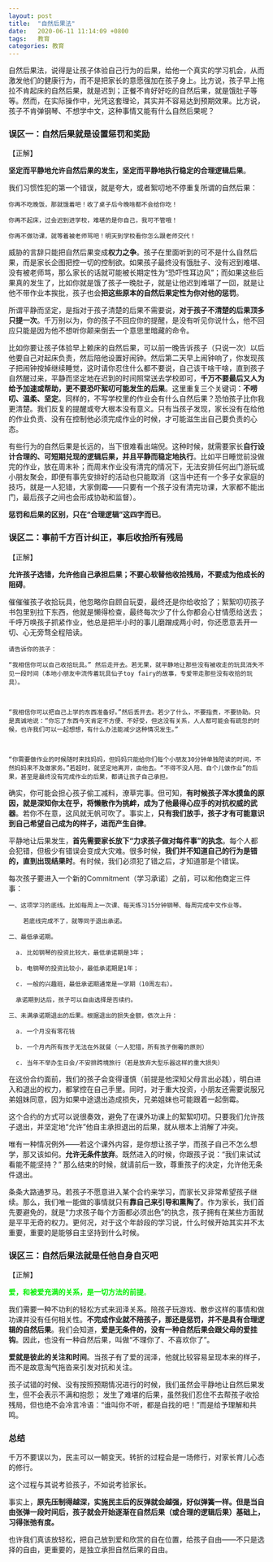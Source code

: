 ```yaml
---
layout: post
title:  "自然后果法"
date:   2020-06-11 11:14:09 +0800
tags:   教育
categories: 教育
---
```


自然后果法，说得是让孩子体验自己行为的后果，给他一个真实的学习机会，从而激发他们的健康行为，而不是把家长的意愿强加在孩子身上。比方说，孩子早上拖拉不肯起床的自然后果，就是迟到；正餐不肯好好吃的自然后果，就是饿肚子等等。然而，在实际操作中，光凭这套理论，其实并不容易达到预期效果。比方说，孩子不肯弹钢琴、不想学中文，这种事情又能有什么自然后果呢？

### 误区一：自然后果就是设置惩罚和奖励

【正解】

**坚定而平静地允许自然后果的发生，坚定而平静地执行稳定的合理逻辑后果**。

我们习惯性犯的第一个错误，就是夸大，或者絮叨地不停重复所谓的自然后果：

```
你再不吃晚饭，那就饿着吧！收了桌子后今晚啥都不会给你吃！

你再不起床，过会迟到进学校，难堪的是你自己，我可不管哦！

你再不做功课，就等着被老师骂吧！明天到学校看你怎么跟老师交代！
```
威胁的言辞只能把自然后果变成**权力之争**。孩子在里面听到的可不是什么自然后果，而是家长企图把控一切的控制欲。如果孩子最终没有饿肚子、没有迟到难堪、没有被老师骂，那么家长的话就可能被长期定性为“恐吓性耳边风”；而如果这些后果真的发生了，比如你就是饿了孩子一晚肚子，就是让他迟到难堪了一回，就是让他不带作业本挨批，孩子也会**把这些原本的自然后果定性为你对他的惩罚**。

所谓平静而坚定，是指对于孩子清楚的后果不需要说，**对于孩子不清楚的后果顶多只提一次**。千万别以为，你的孩子不回应你的提醒，是没有听见你说什么，他不回应只能是因为他不想听你颠来倒去一个意思里暗藏的命令。

比如你要让孩子体验早上赖床的自然后果，可以前一晚告诉孩子（只说一次）以后他要自己对起床负责，然后陪他设置好闹钟。然后第二天早上闹钟响了，你发现孩子把闹钟按掉继续睡觉，这时请你忍住什么都不要说，自己该干啥干啥，直到孩子自然醒过来，平静而坚定地在迟到的时间照常送去学校即可，**千万不要最后又人为给予加速或帮助，更不要恐吓絮叨可能发生的后果**。这里重复三个关键词：**不唠叨、温柔、坚定**。同样的，不写学校里的作业会有什么自然后果？恐怕孩子比你我更清楚。我们反复的提醒或夸大根本没有意义。只有当孩子发现，家长没有在给他的作业负责、没有在控制他必须完成作业的时候，才可能滋生出自己要负责的心态。

有些行为的自然后果是长远的，当下很难看出端倪。这种时候，就需要家长**自行设计合理的、可短期兑现的逻辑后果，并且平静而稳定地执行**。比如平日睡觉前没做完的作业，放在周末补；而周末作业没有清完的情况下，无法安排任何出门游玩或小朋友聚会，即便有事先安排好的活动也只能取消（这当中还有一个多子女家庭的技巧，就是一人犯错，大家倒霉——只要有一个孩子没有清完功课，大家都不能出门，最后孩子之间也会形成协助和监督）。
 
**惩罚和后果的区别，只在“合理逻辑”这四字而已**。

### 误区二：事前千方百计纠正，事后收拾所有残局

【正解】

**允许孩子选错，允许他自己承担后果；不要心软替他收拾残局，不要成为他成长的阻碍**。

催催催孩子收拾玩具，他忽略你自顾自玩耍，最终还是你给收拾了；絮絮叨叨孩子书包里别拉下东西，他就是懒得检查，最终每次少了什么你都会心甘情愿给送去；千呼万唤孩子抓紧作业，他总是把半小时的事儿磨蹭成两小时，你还愿意丢开一切、心无旁骛全程陪读。

```
请告诉你的孩子：

“我相信你可以自己收拾玩具。” 然后走开去。若无果，就平静地让那些没有被收走的玩具消失不见一段时间（本地小朋友中流传着玩具仙子toy fairy的故事，专爱带走那些没有收拾的玩具）。

 

“我相信你可以把自己上学的东西准备好。”然后丢开去。若少了什么，不要指责，不要协助。只是真诚地说：“你忘了东西今天肯定不方便、不好受，但这没有关系，人人都可能会有疏忽的时候，也许我们可以一起想想，有什么办法能减少这种情况发生。”

 

“你需要做作业的时候随时来找妈妈，但妈妈只能给你们每个小朋友30分钟单独陪读的时间，不然妈妈来不及做家务。”若超时，就坚定地离开，由他去。“不得不没人陪、自个儿做作业”的后果，甚至是最终没有完成作业的后果，都请让孩子自己承担。

```

确实，你可能会担心孩子偷工减料，潦草完事。但可知，**有时候孩子浑水摸鱼的原因，就是深知你太在乎，将懒散作为挑衅，成为了他最得心应手的对抗权威的武器**。若你不在意，这风就无帆可吹了。事实上，**只有我们放手，孩子才有可能意识到自己希望自己成为的样子，进而产生自律**。

平静地让后果发生，**首先需要家长放下“力求孩子做对每件事”的执念**。每个人都会犯错，但极少有错误会变成大灾难。很多时候，**我们并不知道自己的行为是错的，直到出现结果时**。有时候，我们必须犯了错之后，才知道那是个错误。

每次孩子要进入一个新的Commitment（学习承诺）之前，可以和他商定三件事：

```
一、这项学习的底线。比如每周上一次课、每天练习15分钟钢琴、每周完成中文作业等。

    若底线完成不了，就等同于退出承诺。

二、最低承诺期。

  a. 比如钢琴的投资比较大，最低承诺期是3年；

  b. 电钢琴的投资比较小，最低承诺期是1年；

  c. 一般的兴趣班，最低承诺期通常是一学期（10周左右）。

  承诺期到达后，孩子可以自由选择是否续约。

三、未满承诺期退出的后果。根据退出的损失金额，依次上升：

  a. 一个月没有零花钱

  b. 一个月内所有孩子无法在外就餐（一人犯错，所有孩子倒霉的原则）

  c. 当年不举办生日会/不安排跨境旅行（若是放弃大型乐器这样的重大损失）
```

在这份合约面前，我们的孩子会变得谨慎（前提是他深知父母言出必践），明白进入和退出的权力，都掌控在自己手里。同时，对于重大投资，小朋友还需要说服兄弟姐妹同意，因为如果中途退出造成损失，兄弟姐妹也可能跟着一起倒霉。

这个合约的方式可以说很奏效，避免了在课外功课上的絮絮叨叨。只要我们允许孩子退出，并坚定地“允许”他自主承担退出的后果，就从根本上消解了冲突。

唯有一种情况例外——若这个课外内容，是你想让孩子学，而孩子自己不怎么想学，那又该如何。**允许无条件放弃**。既然进入的时候，你跟孩子说：“我们来试试看能不能坚持？” 那么结束的时候，就请前后一致，尊重孩子的决定，允许他无条件退出。

条条大路通罗马。若孩子不愿意进入某个合约来学习，而家长又非常希望孩子继续。那么，我们唯一能做的事情就只有**靠自己来引导和熏陶了**。作为家长，我们首先要避免的，就是“力求孩子每个方面都必须出色”的执念，孩子拥有在某些方面就是平平无奇的权力。更何况，对于这个年龄段的学习说，什么时候开始其实并不太重要，重要的是能够自主坚持到什么时候。


### 误区三：自然后果法就是任他自身自灭吧

【正解】

<font color=“#FF0000”>**爱，和被爱充满的关系，是一切方法的前提**。</font>

我们需要一种不功利的轻松方式来润泽关系。陪孩子玩游戏、散步这样的事情和做功课并没有任何相关性。**不完成作业就不陪孩子，那还是惩罚，并不是具有合理逻辑的自然后果**。我们会知道，**爱是无条件的，没有一种自然后果会跟父母的爱挂钩**。因此，也没有一种自然后果，叫做“不理你了、不喜欢你了”。

**爱就是彼此的关注和时间**。当孩子有了爱的润泽，他就比较容易呈现本来的样子，而不是故意淘气拖沓来引发对抗和关注。

孩子试错的时候、没有按照预期情况进行的时候，我们虽然会平静地让自然后果发生，但不会表示不满和抱怨； 发生了难堪的后果，虽然我们忍住不去帮孩子收拾残局，但也绝不会冷言冷语：“谁叫你不听，都是自找的吧！”而是给予理解和共鸣。

### 总结

千万不要误以为，民主可以一朝变天。转折的过程会是一场修行，对家长育儿心态的修行。

这个过程与其说考验孩子，不如说考验家长。

事实上，**原先压制得越深，实施民主后的反弹就会越强，好似弹簧一样。但是当自由张弹一段时间后，孩子就会开始逐渐在自然后果（或合理的逻辑后果）基础上，习得张弛有度。**

也许我们真该放轻松，把自己放到爱和欣赏的自在位置，给孩子自由——不只是选择的自由，更重要的，是独立承担自然后果的自由。